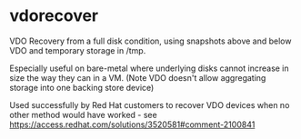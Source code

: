# vdorecover
VDO Recovery from a full disk condition, using snapshots above and below VDO
and temporary storage in /tmp. 

Especially useful on bare-metal where underlying disks cannot increase in size
the way they can in a VM. (Note VDO doesn't allow aggregating storage into one
backing store device)

Used successfully by Red Hat customers to recover VDO devices when no other
method would have worked - see
https://access.redhat.com/solutions/3520581#comment-2100841 
